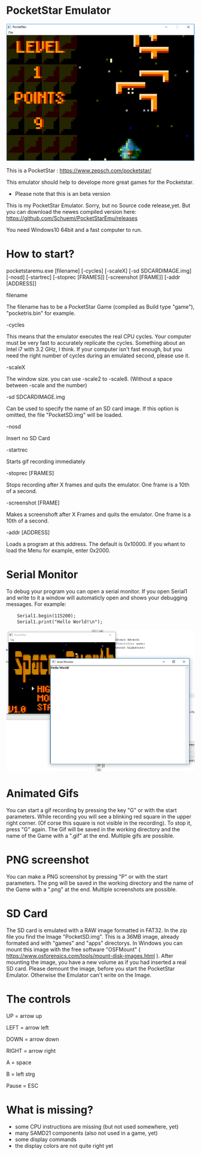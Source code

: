 # PocketStar Emulator


![PocketStarEmulator](https://raw.githubusercontent.com/Schuemi/PocketStarEmu/master/PocketStar.PNG)

This is a PocketStar : https://www.zepsch.com/pocketstar/

This emulator should help to develope more great games for the Pocketstar. 


- Please note that this is an beta version

This is my PocketStar Emulator. Sorry, but no Source code release,yet. But you can download the newes compiled version here: https://github.com/Schuemi/PocketStarEmu/releases

You need Windows10 64bit and a fast computer to run.

# How to start?

pocketstaremu.exe [filename] [-cycles] [-scaleX] [-sd SDCARDIMAGE.img] [-nosd] [-startrec] [-stoprec [FRAMES]] [-screenshot [FRAME]] [-addr [ADDRESS]] 

filename 

  The filename has to be a PocketStar Game (compiled as Build type "game"),  "pocketris.bin" for example.
  
-cycles

  This means that the emulator executes the real CPU cycles. Your computer must be very fast to accurately replicate the cycles. Something about an Intel i7 with 3.2 GHz, I think. If your computer isn't fast enough, but you need the right number of cycles during an emulated second, please use it. 
  
 -scaleX
 
  The window size. you can use -scale2 to -scale8. (Without a space between -scale and the number)
  
  -sd SDCARDIMAGE.img
  
  Can be used to specify the name of an SD card image. If this option is omitted, the file "PocketSD.img" will be loaded.
  
  -nosd
  
  Insert no SD Card
  
  -startrec
  
  Starts gif recording immediately
  
  -stoprec [FRAMES]
  
  Stops recording after X frames and quits the emulator. One frame is a 10th of a second.
  
  -screenshot [FRAME]
  
  Makes a screenshoft after X Frames and quits the emulator. One frame is a 10th of a second.
  
  -addr [ADDRESS]
  
  Loads a program at this address. The default is 0x10000. If you whant to load the Menu for example, enter 0x2000.
  
  # Serial Monitor
  
  To debug your program you can open a serial monitor. If you open Serial1 and write to it a window will automaticly open and shows your debugging messages.
  For example:
  ```
      Serial1.begin(115200);
      Serial1.print("Hello World!\n");
  ```
  
  ![SerialMonitor](https://raw.githubusercontent.com/Schuemi/PocketStarEmu/master/sm.PNG)
  
  # Animated Gifs
  
 
 You can start a gif recording by pressing the key "G" or with the start parameters. While recording you will see a blinking red square in the upper right corner. (Of corse this square is not visible in the recording). To stop it, press "G" again. The Gif will be saved in the working directory and the name of the Game with a ".gif" at the end. Multiple gifs are possible.
 
 # PNG screenshot
 
 You can make a PNG screenshot by pressing "P" or with the start parameters. The png will be saved in the working directory and the name of the Game with a ".png" at the end. Multiple screenshots are possible.
  
  
  # SD Card
  
  The SD card is emulated with a RAW image formatted in FAT32. In the zip file you find the Image "PocketSD.img". This is a 36MB image, already formated and with "games" and "apps" directorys. In Windows you can mount this image with the free software "OSFMount" ( https://www.osforensics.com/tools/mount-disk-images.html ). After mounting the image, you have a new volume as if you had inserted a real SD card. Please demount the image, before you start the PocketStar Emulator. Otherwise the Emulator can't write on the Image.
  
  # The controls
  UP = arrow up
  
  LEFT = arrow left
  
  DOWN = arrow down
  
  RIGHT = arrow right
  
  A = space
  
  B = left strg
  
  Pause = ESC
  
  
  
  # What is missing?
  - some CPU instructions are missing (but not used somewhere, yet)
  - many SAMD21 components (also not used in a game, yet)
  - some display commands
  - the display colors are not quite right yet
  
  
